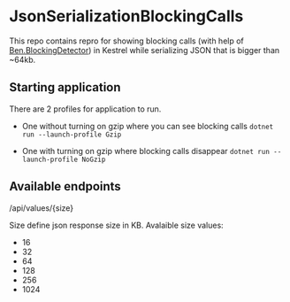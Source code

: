 # JsonSerializationBlockingCalls

This repo contains repro for showing blocking calls (with help of  [Ben.BlockingDetector](https://github.com/benaadams/Ben.BlockingDetector))  in Kestrel while serializing JSON that is bigger than ~64kb.

## Starting application
There are 2 profiles for application to run. 
- One without turning on gzip where you can see blocking calls 
 `dotnet run --launch-profile Gzip`
 
- One with turning on gzip where blocking calls disappear
`dotnet run --launch-profile NoGzip`

## Available endpoints
/api/values/{size}

Size define json response size in KB. Avalaible size values:
 - 16
 - 32
 - 64
 - 128
 - 256
 - 1024
